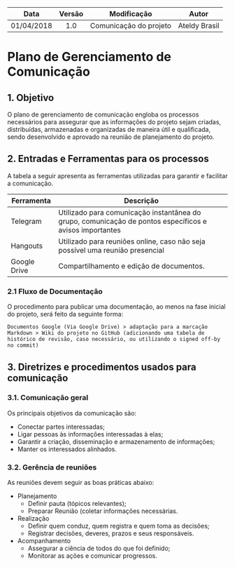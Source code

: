|    Data    | Versão |                                         Modificação                                        |                Autor                |
|:----------:|:------:|:----------------------------------------------------------------------------------------:|:-----------------------------------:|
| 01/04/2018 | 1.0 | Comunicação do projeto | Ateldy Brasil |

# Plano de Gerenciamento de Comunicação

## 1. Objetivo
O plano de gerenciamento de comunicação engloba os processos necessários para assegurar que as informações do projeto sejam criadas, distribuídas, armazenadas e organizadas de maneira útil e qualificada, sendo desenvolvido e aprovado na reunião de planejamento do projeto.

## 2. Entradas e Ferramentas para os processos

A tabela a seguir apresenta as ferramentas utilizadas para garantir e facilitar a comunicação.

|   Ferramenta	|   Descrição	|
|---	|---	|
|  Telegram 	|   Utilizado para comunicação instantânea do grupo, comunicação de pontos específicos e avisos importantes	|
|   Hangouts	|   Utilizado para reuniões online, caso não seja possível uma reunião presencial	|
|Google Drive|Compartilhamento e edição de documentos.|

### 2.1 Fluxo de Documentação

O procedimento para publicar uma documentação, ao menos na fase inicial do projeto, será feito da seguinte forma:  
  
    Documentos Google (Via Google Drive) > adaptação para a marcação Markdown > Wiki do projeto no GitHub (adicionando uma tabela de histórico de revisão, caso necessário, ou utilizando o signed off-by no commit)

## 3. Diretrizes e procedimentos usados para comunicação
### 3.1. Comunicação geral
Os principais objetivos da comunicação são:
- Conectar partes interessadas;
- Ligar pessoas às informações interessadas à elas;
- Garantir a criação, disseminação e armazenamento de informações;
- Manter os interessados alinhados.
 
### 3.2. Gerência de reuniões
As reuniões devem seguir as boas práticas abaixo:
- Planejamento
  - Definir pauta (tópicos relevantes);
  - Preparar Reunião (coletar informações necessárias.
- Realização
  - Definir quem conduz, quem registra e quem toma as decisões;
  - Registrar decisões, deveres, prazos e seus responsáveis.
- Acompanhamento
  - Assegurar a ciência de todos do que foi definido;
  - Monitorar as ações e comunicar progressos.
